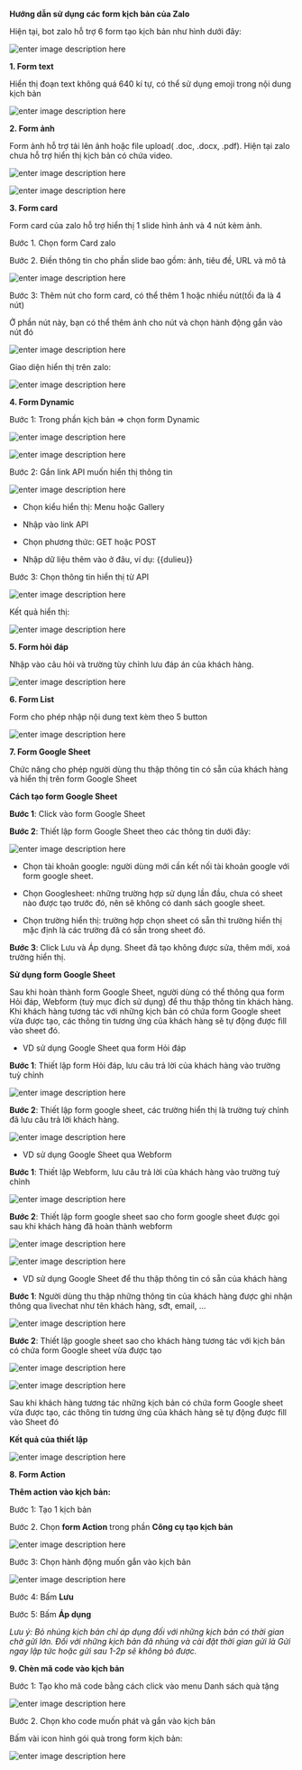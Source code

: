 **Hướng dẫn sử dụng các form kịch bản của Zalo**

Hiện tại, bot zalo hỗ trợ 6 form tạo kịch bản như hình dưới đây:

![enter image description here](https://chatbizfly.mediacdn.vn/2023/02/24/chatbot/img_90jpg1677212944.jpg)

**1. Form text**

Hiển thị đoạn text không quá 640 kí tự, có thể sử dụng emoji trong nội dung kịch bản

![enter image description here](https://static8.muarecdn.com/original/muare/images/2020/10/20/5762536_screenshot-20.jpg)

**2. Form ảnh**

Form ảnh hỗ trợ tải lên ảnh hoặc file upload( .doc, .docx, .pdf). Hiện tại zalo chưa hỗ trợ hiển thị kịch bản có chứa video.

![enter image description here](https://static8.muarecdn.com/original/muare/images/2020/10/20/5762545_screenshot-21.jpg)

![enter image description here](https://static8.muarecdn.com/original/muare/images/2020/10/20/5762546_screenshot-22.jpg)

**3. Form card**

Form card của zalo hỗ trợ hiển thị 1 slide hình ảnh và 4 nút kèm ảnh. 

Bước 1. Chọn form Card zalo 

Bước 2. Điền thông tin cho phần slide bao gồm: ảnh, tiêu đề, URL và mô tả

![enter image description here](https://static8.muarecdn.com/original/muare/images/2020/10/20/5762563_screenshot-23.jpg)

Bước 3: Thêm nút cho form card, có thể thêm 1 hoặc nhiều nút(tối đa là 4 nút)

Ở phần nút này, bạn có thể thêm ảnh cho nút và chọn hành động gắn vào nút đó

![enter image description here](https://static8.muarecdn.com/original/muare/images/2020/10/20/5762575_screenshot-24.jpg)

Giao diện hiển thị trên zalo:

![enter image description here](https://static8.muarecdn.com/zoom,80/360_360/muare/images/2020/10/20/5762593_photo-2020-10-20-15-24-18.jpg)

**4. Form Dynamic**

Bước 1: Trong phần kịch bản => chọn form Dynamic

![enter image description here](https://chatbizfly.mediacdn.vn/2023/02/24/chatbot/img_88jpg1677212728.jpg)

![enter image description here](https://static8.muarecdn.com/original/muare/images/2020/10/20/5762600_screenshot-26.jpg)

Bước 2: Gắn link API muốn hiển thị thông tin 

![enter image description here](https://chatbizfly.mediacdn.vn/2023/02/24/chatbot/img_89jpg1677212870.jpg)

- Chọn kiểu hiển thị: Menu hoặc Gallery

- Nhập vào link API

- Chọn phương thức: GET hoặc POST

- Nhập dữ liệu thêm vào ở đâu, ví dụ: {{dulieu}}

Bước 3: Chọn thông tin hiển thị từ API

![enter image description here](https://static8.muarecdn.com/original/muare/images/2020/10/20/5762608_screenshot-28.jpg)

Kết quả hiển thị:

![enter image description here](https://static8.muarecdn.com/zoriginal/muare/images/2020/10/20/5762636_photo-2020-10-20-15-49-53.jpg)

**5. Form hỏi đáp**

Nhập vào câu hỏi và trường tùy chỉnh lưu đáp án của khách hàng.

![enter image description here](https://static8.muarecdn.com/original/muare/images/2020/10/20/5762695_screenshot-29.jpg)

**6. Form List**

Form cho phép nhập nội dung text kèm theo 5 button 

![enter image description here](https://static8.muarecdn.com/original/muare/images/2020/10/20/5762704_screenshot-30.jpg)

**7. Form Google Sheet**

Chức năng cho phép người dùng thu thập thông tin có sẵn của khách hàng và hiển thị trên form Google Sheet

**Cách tạo form Google Sheet**

**Bước 1**: Click vào form Google Sheet

**Bước 2**: Thiết lập form Google Sheet theo các thông tin dưới đây:

![enter image description here](https://chatbizfly.mediacdn.vn/2022/10/14/chatbot/img_Screenshot4png1665736468.png)

-   Chọn tài khoản google: người dùng mới cần kết nối tài khoản google với form google sheet.
    
-   Chọn Googlesheet: những trường hợp sử dụng lần đầu, chưa có sheet nào được tạo trước đó, nên sẽ không có danh sách google sheet.
    
-   Chọn trường hiển thị: trường hợp chọn sheet có sẵn thì trường hiển thị mặc định là các trường đã có sẵn trong sheet đó.
    
**Bước 3**: Click Lưu và Áp dụng. Sheet đã tạo không được sửa, thêm mới, xoá trường hiển thị.

**Sử dụng form Google Sheet**

Sau khi hoàn thành form Google Sheet, người dùng có thể thông qua form Hỏi đáp, Webform (tuỳ mục đích sử dụng) để thu thập thông tin khách hàng. Khi khách hàng tương tác với những kịch bản có chứa form Google sheet vừa được tạo, các thông tin tương ứng của khách hàng sẽ tự động được fill vào sheet đó.

-   VD sử dụng Google Sheet qua form Hỏi đáp

**Bước 1**: Thiết lập form Hỏi đáp, lưu câu trả lời của khách hàng vào trường tuỳ chỉnh

![enter image description here](https://chatbizfly.mediacdn.vn/2022/10/15/chatbot/img_Screenshot16png1665805524.png)

**Bước 2**: Thiết lập form google sheet, các trường hiển thị là trường tuỳ chỉnh đã lưu câu trả lời khách hàng.

![enter image description here](https://chatbizfly.mediacdn.vn/2022/10/17/chatbot/img_Screenshot18png1665973263.png)

-   VD sử dụng Google Sheet qua Webform

**Bước 1**: Thiết lập Webform, lưu câu trả lời của khách hàng vào trường tuỳ chỉnh

![enter image description here](https://chatbizfly.mediacdn.vn/2022/10/17/chatbot/img_Screenshot19png1665973564.png)

**Bước 2**: Thiết lập form google sheet sao cho form google sheet được gọi sau khi khách hàng đã hoàn thành webform

![enter image description here](https://chatbizfly.mediacdn.vn/2022/10/15/chatbot/img_Screenshot14png1665805185.png)

![enter image description here](https://chatbizfly.mediacdn.vn/2022/10/15/chatbot/img_Screenshot15png1665805238.png)

-   VD sử dụng Google Sheet để thu thập thông tin có sẵn của khách hàng

**Bước 1**: Người dùng thu thập những thông tin của khách hàng được ghi nhận thông qua livechat như tên khách hàng, sđt, email, ...

![enter image description here](https://chatbizfly.mediacdn.vn/2022/10/17/chatbot/img_Screenshot20png1665981240.png)

**Bước 2**: Thiết lập google sheet sao cho khách hàng tương tác với kịch bản có chứa form Google sheet vừa được tạo

![enter image description here](https://chatbizfly.mediacdn.vn/2022/10/17/chatbot/img_Screenshot21png1665981366.png)

![enter image description here](https://chatbizfly.mediacdn.vn/2022/10/17/chatbot/img_Screenshot22png1665981489.png)

Sau khi khách hàng tương tác những kịch bản có chứa form Google sheet vừa được tạo, các thông tin tương ứng của khách hàng sẽ tự động được fill vào Sheet đó

**Kết quả của thiết lập**

![enter image description here](https://chatbizfly.mediacdn.vn/2022/10/15/chatbot/img_Screenshot17png1665805878.png)

**8. Form Action**

**Thêm action vào kịch bản:**

Bước 1: Tạo 1 kịch bản

Bước 2. Chọn  **form Action**  trong phần  **Công cụ tạo kịch bản**

![enter image description here](https://chatbizfly.mediacdn.vn/2022/10/13/chatbot/img_77jpg1665651213.jpg)

Bước 3: Chọn hành động muốn gắn vào kịch bản

![enter image description here](https://chatbizfly.mediacdn.vn/2022/10/13/chatbot/img_78jpg1665651372.jpg)

Bước 4: Bấm  **Lưu**

Bước 5: Bấm  **Áp dụng**

_Lưu ý: Bỏ nhúng kịch bản chỉ áp dụng đối với những kịch bản có thời gian chờ gửi lớn. Đối với những kịch bản đã nhúng và cài đặt thời gian gửi là Gửi ngay lập tức hoặc gửi sau 1-2p sẽ không bỏ được._

**9. Chèn mã code vào kịch bản**

Bước 1: Tạo kho mã code bằng cách click vào menu Danh sách quà tặng

![enter image description here](https://static8.muarecdn.com/original/muare/images/2020/10/20/5762725_screenshot-31.jpg)

Bước 2. Chọn kho code muốn phát và gắn vào kịch bản

Bấm vài icon hình gói quà trong form kịch bản:

![enter image description here](https://static8.muarecdn.com/original/muare/images/2020/10/20/5762727_screenshot-32.jpg)















